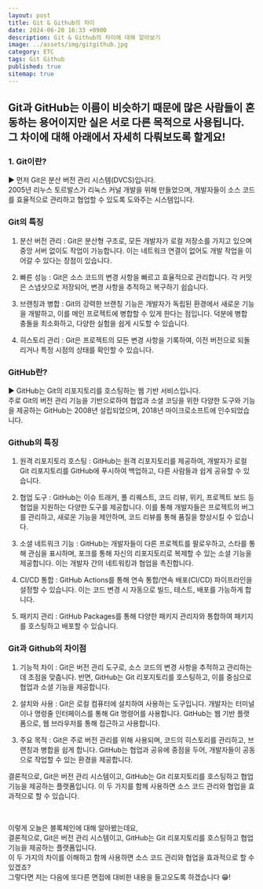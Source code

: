 ```yaml
---
layout: post
title: Git & Github의 차이
date: 2024-06-20 16:33 +0900
description: Git & Github의 차이에 대해 알아보기
image: ../assets/img/gitgithub.jpg
category: ETC
tags: Git Github
published: true
sitemap: true
---
```


## Git과 GitHub는 이름이 비슷하기 때문에 많은 사람들이 혼동하는 용어이지만 실은 서로 다른 목적으로 사용됩니다. 그 차이에 대해 아래에서 자세히 다뤄보도록 할게요!

### 1. Git이란?

▶ 먼저 Git은 분산 버전 관리 시스템(DVCS)입니다.<br>
2005년 리누스 토르발스가 리눅스 커널 개발을 위해 만들었으며, 개발자들이 소스 코드를 효율적으로 관리하고 협업할 수 있도록 도와주는 시스템입니다.

### Git의 특징

1. 분산 버전 관리
: Git은 분산형 구조로, 모든 개발자가 로컬 저장소를 가지고 있으며 중앙 서버 없이도 작업이 가능합니다. 이는 네트워크 연결이 없어도 개발 작업을 이어갈 수 있다는 장점이 있습니다.

2. 빠른 성능
: Git은 소스 코드의 변경 사항을 빠르고 효율적으로 관리합니다. 각 커밋은 스냅샷으로 저장되어, 변경 사항을 추적하고 복구하기 쉽습니다.

3. 브랜칭과 병합
: Git의 강력한 브랜칭 기능은 개발자가 독립된 환경에서 새로운 기능을 개발하고, 이를 메인 프로젝트에 병합할 수 있게 한다는 점입니다. 덕분에 병합 충돌을 최소화하고, 다양한 실험을 쉽게 시도할 수 있습니다.

4. 히스토리 관리
: Git은 프로젝트의 모든 변경 사항을 기록하여, 이전 버전으로 되돌리거나 특정 시점의 상태를 확인할 수 있습니다.

### GitHub란?

▶ GitHub는 Git의 리포지토리를 호스팅하는 웹 기반 서비스입니다.<br>
주로 Git의 버전 관리 기능을 기반으로하여 협업과 소셜 코딩을 위한 다양한 도구와 기능을 제공하는 GitHub는 2008년 설립되었으며, 2018년 마이크로소프트에 인수되었습니다.

### Github의 특징

1. 원격 리포지토리 호스팅
: GitHub는 원격 리포지토리를 제공하여, 개발자가 로컬 Git 리포지토리를 GitHub에 푸시하여 백업하고, 다른 사람들과 쉽게 공유할 수 있습니다.

2. 협업 도구
: GitHub는 이슈 트래커, 풀 리퀘스트, 코드 리뷰, 위키, 프로젝트 보드 등 협업을 지원하는 다양한 도구를 제공합니다. 이를 통해 개발자들은 프로젝트의 버그를 관리하고, 새로운 기능을 제안하며, 코드 리뷰를 통해 품질을 향상시킬 수 있습니다.

3. 소셜 네트워크 기능
: GitHub는 개발자들이 다른 프로젝트를 팔로우하고, 스타를 통해 관심을 표시하며, 포크를 통해 자신의 리포지토리로 복제할 수 있는 소셜 기능을 제공합니다. 이는 개발자 간의 네트워킹과 협업을 촉진합니다.

4. CI/CD 통합
: GitHub Actions를 통해 연속 통합/연속 배포(CI/CD) 파이프라인을 설정할 수 있습니다. 이는 코드 변경 시 자동으로 빌드, 테스트, 배포를 가능하게 합니다.

5. 패키지 관리
: GitHub Packages를 통해 다양한 패키지 관리자와 통합하여 패키지를 호스팅하고 배포할 수 있습니다.

### Git과 Github의 차이점

1. 기능적 차이
: Git은 버전 관리 도구로, 소스 코드의 변경 사항을 추적하고 관리하는 데 초점을 맞춥니다. 반면, GitHub는 Git 리포지토리를 호스팅하고, 이를 중심으로 협업과 소셜 기능을 제공합니다.

2. 설치와 사용
: Git은 로컬 컴퓨터에 설치하여 사용하는 도구입니다. 개발자는 터미널이나 명령줄 인터페이스를 통해 Git 명령어를 사용합니다. GitHub는 웹 기반 플랫폼으로, 웹 브라우저를 통해 접근하고 사용합니다.

3. 주요 목적
: Git은 주로 버전 관리를 위해 사용되며, 코드의 히스토리를 관리하고, 브랜칭과 병합을 쉽게 합니다. GitHub는 협업과 공유에 중점을 두어, 개발자들이 공동으로 작업할 수 있는 환경을 제공합니다.

결론적으로, Git은 버전 관리 시스템이고, GitHub는 Git 리포지토리를 호스팅하고 협업 기능을 제공하는 플랫폼입니다. 이 두 가지를 함께 사용하면 소스 코드 관리와 협업을 효과적으로 할 수 있습니다.

<br>

이렇게 오늘은 블록체인에 대해 알아봤는데요,<br>
결론적으로, Git은 버전 관리 시스템이고, GitHub는 Git 리포지토리를 호스팅하고 협업 기능을 제공하는 플랫폼입니다.<br>
이 두 가지의 차이를 이해하고 함께 사용하면 소스 코드 관리와 협업을 효과적으로 할 수 있겠죠?<br>
그렇다면 저는 다음에 또다른 면접에 대비한 내용을 들고오도록 하겠습니다 😁!